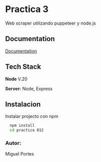 
# Practica 3

Web scraper utilizando puppeteer y node.js

## Documentation

[Documentation](https://linktodocumentation)


## Tech Stack

**Node** V.20

**Server:** Node, Express


## Instalacion 

Instalar projecto con npm

```bash
  npm install 
  cd practica 012
```
### Autor: 
Miguel Portes